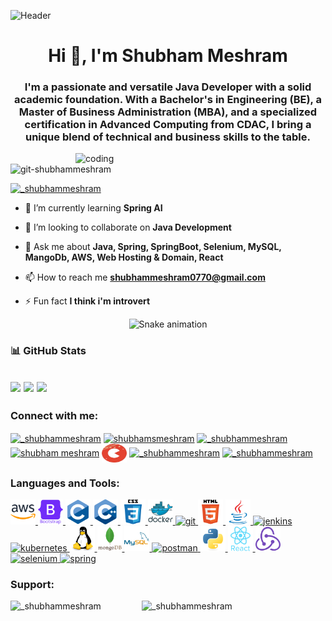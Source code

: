 ![Header](/Banner.gif)
<h1 align="center">Hi 👋, I'm Shubham Meshram</h1>
<h3 align="center">I'm a passionate and versatile Java Developer with a solid academic foundation. With a Bachelor's in Engineering (BE), a Master of Business Administration (MBA), and a specialized certification in Advanced Computing from CDAC, I bring a unique blend of technical and business skills to the table.</h3>

<img align="right" alt="coding" width="400" src="https://i.pinimg.com/originals/81/17/8b/81178b47a8598f0c81c4799f2cdd4057.gif" />

<p align="left"> <img src="https://komarev.com/ghpvc/?username=git-shubhammeshram&label=Profile%20views&color=0e75b6&style=flat" alt="git-shubhammeshram" /> </p>

<p align="left"> <a href="https://twitter.com/_shubhammeshram" target="blank"><img src="https://img.shields.io/twitter/follow/_shubhammeshram?logo=twitter&style=for-the-badge" alt="_shubhammeshram" /></a> </p>

- 🌱 I’m currently learning **Spring AI**

- 👯 I’m looking to collaborate on **Java Development**

- 💬 Ask me about **Java, Spring, SpringBoot, Selenium, MySQL, MangoDb, AWS, Web Hosting & Domain, React**

- 📫 How to reach me **shubhammeshram0770@gmail.com**

- ⚡ Fun fact **I think i'm introvert**

<!-- Snake Game Repo View -->

<div align="center">
  <img src="https://profile-readme-generator.com/assets/snake.svg" alt="Snake animation" />
</div>

### 📊 **GitHub Stats**
![](https://github-readme-stats.vercel.app/api/top-langs/?username=git-shubhammeshram&theme=dark&hide_border=false&include_all_commits=true&count_private=true&layout=compact)
![](https://github-readme-stats.vercel.app/api?username=git-shubhammeshram&theme=dark&hide_border=false&include_all_commits=true&count_private=true)
![](https://github-readme-streak-stats.herokuapp.com/?user=git-shubhammeshram&theme=dark&hide_border=false)
---

<h3 align="left">Connect with me:</h3>
<p align="left">
<a href="https://twitter.com/_shubhammeshram" target="blank"><img align="center" src="https://raw.githubusercontent.com/rahuldkjain/github-profile-readme-generator/master/src/images/icons/Social/twitter.svg" alt="_shubhammeshram" height="30" width="40" /></a>
<a href="https://linkedin.com/in/shubhamsmeshram" target="blank"><img align="center" src="https://raw.githubusercontent.com/rahuldkjain/github-profile-readme-generator/master/src/images/icons/Social/linked-in-alt.svg" alt="shubhamsmeshram" height="30" width="40" /></a>
<a href="https://instagram.com/_shubhammeshram" target="blank"><img align="center" src="https://raw.githubusercontent.com/rahuldkjain/github-profile-readme-generator/master/src/images/icons/Social/instagram.svg" alt="_shubhammeshram" height="30" width="40" /></a>
<a href="https://www.youtube.com/c/shubham meshram" target="blank"><img align="center" src="https://raw.githubusercontent.com/rahuldkjain/github-profile-readme-generator/master/src/images/icons/Social/youtube.svg" alt="shubham meshram" height="30" width="40" /></a>
<a href="https://topmate.io/shubhammeshram" target="blank"><img align="center" src="https://raw.githubusercontent.com/git-shubhammeshram/git-shubhammeshram/main/Tmate.png" alt="_shubhammeshram" height="30" width="40" /></a>
<a href="https://www.hackerrank.com/_shubhammeshram" target="blank"><img align="center" src="https://raw.githubusercontent.com/rahuldkjain/github-profile-readme-generator/master/src/images/icons/Social/hackerrank.svg" alt="_shubhammeshram" height="30" width="40" /></a>
<a href="https://leetcode.com/u/shubhummeshram99" target="blank"><img align="center" src="https://raw.githubusercontent.com/rahuldkjain/github-profile-readme-generator/master/src/images/icons/Social/leet-code.svg" alt="_shubhammeshram" height="30" width="40" /></a>

</p>

<h3 align="left">Languages and Tools:</h3>
<p align="left"> <a href="https://aws.amazon.com" target="_blank" rel="noreferrer"> <img src="https://raw.githubusercontent.com/devicons/devicon/master/icons/amazonwebservices/amazonwebservices-original-wordmark.svg" alt="aws" width="40" height="40"/> </a> <a href="https://getbootstrap.com" target="_blank" rel="noreferrer"> <img src="https://raw.githubusercontent.com/devicons/devicon/master/icons/bootstrap/bootstrap-plain-wordmark.svg" alt="bootstrap" width="40" height="40"/> </a> <a href="https://www.cprogramming.com/" target="_blank" rel="noreferrer"> <img src="https://raw.githubusercontent.com/devicons/devicon/master/icons/c/c-original.svg" alt="c" width="40" height="40"/> </a> <a href="https://www.w3schools.com/cpp/" target="_blank" rel="noreferrer"> <img src="https://raw.githubusercontent.com/devicons/devicon/master/icons/cplusplus/cplusplus-original.svg" alt="cplusplus" width="40" height="40"/> </a> <a href="https://www.w3schools.com/css/" target="_blank" rel="noreferrer"> <img src="https://raw.githubusercontent.com/devicons/devicon/master/icons/css3/css3-original-wordmark.svg" alt="css3" width="40" height="40"/> </a> <a href="https://www.docker.com/" target="_blank" rel="noreferrer"> <img src="https://raw.githubusercontent.com/devicons/devicon/master/icons/docker/docker-original-wordmark.svg" alt="docker" width="40" height="40"/> </a> <a href="https://git-scm.com/" target="_blank" rel="noreferrer"> <img src="https://www.vectorlogo.zone/logos/git-scm/git-scm-icon.svg" alt="git" width="40" height="40"/> </a> <a href="https://www.w3.org/html/" target="_blank" rel="noreferrer"> <img src="https://raw.githubusercontent.com/devicons/devicon/master/icons/html5/html5-original-wordmark.svg" alt="html5" width="40" height="40"/> </a> <a href="https://www.java.com" target="_blank" rel="noreferrer"> <img src="https://raw.githubusercontent.com/devicons/devicon/master/icons/java/java-original.svg" alt="java" width="40" height="40"/> </a> <a href="https://www.jenkins.io" target="_blank" rel="noreferrer"> <img src="https://www.vectorlogo.zone/logos/jenkins/jenkins-icon.svg" alt="jenkins" width="40" height="40"/> </a> <a href="https://kubernetes.io" target="_blank" rel="noreferrer"> <img src="https://www.vectorlogo.zone/logos/kubernetes/kubernetes-icon.svg" alt="kubernetes" width="40" height="40"/> </a> <a href="https://www.linux.org/" target="_blank" rel="noreferrer"> <img src="https://raw.githubusercontent.com/devicons/devicon/master/icons/linux/linux-original.svg" alt="linux" width="40" height="40"/> </a> <a href="https://www.mongodb.com/" target="_blank" rel="noreferrer"> <img src="https://raw.githubusercontent.com/devicons/devicon/master/icons/mongodb/mongodb-original-wordmark.svg" alt="mongodb" width="40" height="40"/> </a> <a href="https://www.mysql.com/" target="_blank" rel="noreferrer"> <img src="https://raw.githubusercontent.com/devicons/devicon/master/icons/mysql/mysql-original-wordmark.svg" alt="mysql" width="40" height="40"/> </a> <a href="https://postman.com" target="_blank" rel="noreferrer"> <img src="https://www.vectorlogo.zone/logos/getpostman/getpostman-icon.svg" alt="postman" width="40" height="40"/> </a> <a href="https://www.python.org" target="_blank" rel="noreferrer"> <img src="https://raw.githubusercontent.com/devicons/devicon/master/icons/python/python-original.svg" alt="python" width="40" height="40"/> </a> <a href="https://reactjs.org/" target="_blank" rel="noreferrer"> <img src="https://raw.githubusercontent.com/devicons/devicon/master/icons/react/react-original-wordmark.svg" alt="react" width="40" height="40"/> </a> <a href="https://redux.js.org" target="_blank" rel="noreferrer"> <img src="https://raw.githubusercontent.com/devicons/devicon/master/icons/redux/redux-original.svg" alt="redux" width="40" height="40"/> </a> <a href="https://www.selenium.dev" target="_blank" rel="noreferrer"> <img src="https://raw.githubusercontent.com/detain/svg-logos/780f25886640cef088af994181646db2f6b1a3f8/svg/selenium-logo.svg" alt="selenium" width="40" height="40"/> </a> <a href="https://spring.io/" target="_blank" rel="noreferrer"> <img src="https://www.vectorlogo.zone/logos/springio/springio-icon.svg" alt="spring" width="40" height="40"/> </a> </p>

<h3 align="left">Support:</h3>
<p><a href="https://www.buymeacoffee.com/_shubhammeshram"> <img align="left" src="https://cdn.buymeacoffee.com/buttons/v2/default-yellow.png" height="50" width="210" alt="_shubhammeshram" /></a><a href="https://ko-fi.com/_shubhammeshram"> <img align="left" src="https://cdn.ko-fi.com/cdn/kofi3.png?v=3" height="50" width="210" alt="_shubhammeshram" /></a></p><br><br>

